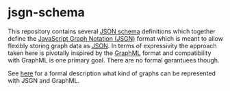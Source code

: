 # jsgn-schema

This repository contains several [JSON schema](http://json-schema.org/) definitions which together define the [JavaScript Graph Notation (JSGN)](https://github.com/JavaScriptGraphNotation) format which is meant to allow flexibly storing graph data as [JSON](http://www.json.org/). In terms of expressivity the approach taken here is pivotally inspired by the [GraphML](http://graphml.graphdrawing.org/index.html) format and compatibility with GraphML is one primary goal. There are no formal garantuees though.

See [here](https://github.com/JavaScriptGraphNotation/jsgn-schema/blob/concept/jsgn.pdf) for a formal description what kind of graphs can be represented with JSGN and GraphML. 
